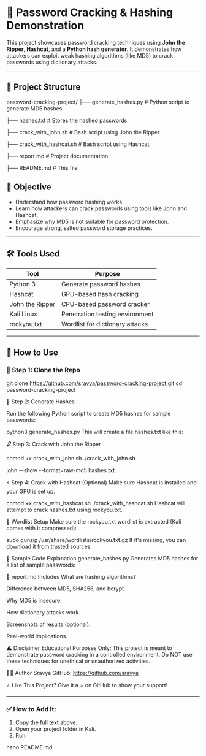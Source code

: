 # 🔐 Password Cracking & Hashing Demonstration

This project showcases password cracking techniques using **John the Ripper**, **Hashcat**, and a **Python hash generator**. It demonstrates how attackers can exploit weak hashing algorithms (like MD5) to crack passwords using dictionary attacks.

---

## 📁 Project Structure

password-cracking-project/
├── generate_hashes.py # Python script to generate MD5 hashes

├── hashes.txt # Stores the hashed passwords

├── crack_with_john.sh # Bash script using John the Ripper

├── crack_with_hashcat.sh # Bash script using Hashcat

├── report.md # Project documentation

├── README.md # This file



## 🎯 Objective

- Understand how password hashing works.
- Learn how attackers can crack passwords using tools like John and Hashcat.
- Emphasize why MD5 is not suitable for password protection.
- Encourage strong, salted password storage practices.

---

## 🛠 Tools Used

| Tool           | Purpose                              |
|----------------|--------------------------------------|
| Python 3       | Generate password hashes             |
| Hashcat        | GPU-based hash cracking              |
| John the Ripper| CPU-based password cracker           |
| Kali Linux     | Penetration testing environment      |
| rockyou.txt    | Wordlist for dictionary attacks      |

---

## 🚀 How to Use

### 🔧 Step 1: Clone the Repo


git clone https://github.com/sravya/password-cracking-project.git
cd password-cracking-project

🧪 Step 2: Generate Hashes

Run the following Python script to create MD5 hashes for sample passwords:



python3 generate_hashes.py
This will create a file hashes.txt like this:



🔓 Step 3: Crack with John the Ripper

chmod +x crack_with_john.sh
./crack_with_john.sh

john --show --format=raw-md5 hashes.txt


⚡ Step 4: Crack with Hashcat (Optional)
Make sure Hashcat is installed and your GPU is set up.


chmod +x crack_with_hashcat.sh
./crack_with_hashcat.sh
Hashcat will attempt to crack hashes.txt using rockyou.txt.

📄 Wordlist Setup
Make sure the rockyou.txt wordlist is extracted (Kali comes with it compressed):


sudo gunzip /usr/share/wordlists/rockyou.txt.gz
If it's missing, you can download it from trusted sources.

📘 Sample Code Explanation
generate_hashes.py
Generates MD5 hashes for a list of sample passwords:



📎 report.md Includes
What are hashing algorithms?

Difference between MD5, SHA256, and bcrypt.

Why MD5 is insecure.

How dictionary attacks work.

Screenshots of results (optional).

Real-world implications.

⚠️ Disclaimer
Educational Purposes Only:
This project is meant to demonstrate password cracking in a controlled environment. Do NOT use these techniques for unethical or unauthorized activities.

🙋‍♀️ Author
Sravya
GitHub: https://github.com/sravya

⭐ Like This Project?
Give it a ⭐ on GitHub to show your support!



---

### ✅ How to Add It:

1. Copy the full text above.
2. Open your project folder in Kali.
3. Run:


nano README.md
